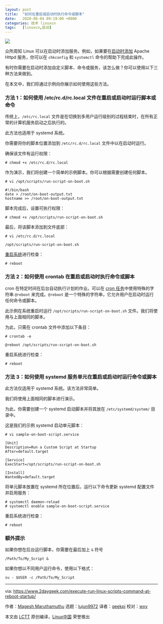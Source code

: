 ```yaml
---
layout: post
title:	"如何在重启或启动时执行命令或脚本"
date:	2020-06-04 09:19:00 +0800 
categories:	技术 linuxcn 
tags:	[linuxcn,启动]
---
```



![](/Asserts/Images//attachment/album/202006/04/091837g664qu0y206aqoo9.jpg)


众所周知 Linux 可以在启动时添加服务。例如，如果要在[启动时添加](https://www.2daygeek.com/enable-disable-services-on-boot-linux-chkconfig-systemctl-command/) Apache Httpd 服务，你可以在 `chkconfig` 和 `systemctl` 命令的帮助下完成此操作。


有时你需要在启动时添加自定义脚本、命令或服务，该怎么做？你可以使用以下三种方法来做到。


在本文中，我们将通过示例向你展示如何使用这些方法。


### 方法 1：如何使用 /etc/rc.d/rc.local 文件在重启或启动时运行脚本或命令


传统上，`/etc/rc.local` 文件是在切换到多用户运行级别的过程结束时，在所有正常的计算机服务启动之后执行的。


此方法也适用于 systemd 系统。


你需要将你的脚本位置添加到 `/etc/rc.d/rc.local` 文件中以在启动时运行。


确保该文件有运行权限：



```
# chmod +x /etc/rc.d/rc.local
```

作为演示，我们将创建一个简单的示例脚本。你可以根据需要创建任何脚本。



```
# vi /opt/scripts/run-script-on-boot.sh

#!/bin/bash
date > /root/on-boot-output.txt
hostname >> /root/on-boot-output.txt
```

脚本完成后，设置可执行权限：



```
# chmod +x /opt/scripts/run-script-on-boot.sh
```

最后，将该脚本添加到文件底部：



```
# vi /etc/rc.d/rc.local

/opt/scripts/run-script-on-boot.sh
```

[重启系统](https://www.2daygeek.com/6-commands-to-shutdown-halt-poweroff-reboot-the-linux-system/)进行检查：



```
# reboot
```

### 方法 2：如何使用 crontab 在重启或启动时执行命令或脚本


cron 在特定时间在后台自动执行计划的作业。可以在 [cron 任务](https://www.2daygeek.com/linux-crontab-cron-job-to-schedule-jobs-task/)中使用特殊的字符串 `@reboot` 来完成。`@reboot` 是一个特殊的字符串，它允许用户在启动时运行任何命令或脚本。


此示例在系统重启时运行 `/opt/scripts/run-script-on-boot.sh` 文件。我们将使用与上面相同的脚本。


为此，只需在 crontab 文件中添加以下条目：



```
# crontab -e

@reboot /opt/scripts/run-script-on-boot.sh
```

重启系统进行检查：



```
# reboot
```

### 方法 3：如何使用 systemd 服务单元在重启或启动时运行命令或脚本


此方法仅适用于 systemd 系统。该方法非常简单。


我们将使用上面相同的脚本进行演示。


为此，你需要创建一个 systemd 启动脚本并将其放在 `/etc/systemd/system/` 目录中。


这是我们的示例 systemd 启动单元脚本：



```
# vi sample-on-boot-script.service

[Unit]
Description=Run a Custom Script at Startup
After=default.target

[Service]
ExecStart=/opt/scripts/run-script-on-boot.sh

[Install]
WantedBy=default.target
```

将单元脚本放置在 systemd 所在位置后，运行以下命令更新 systemd 配置文件并启用服务：



```
# systemctl daemon-reload
# systemctl enable sample-on-boot-script.service
```

重启系统进行检查：



```
# reboot
```

### 额外提示


如果你想在后台运行脚本，你需要在最后加上 `&` 符号



```
/Path/To/My_Script &
```

如果你想以不同用户运行命令，使用以下格式：



```
su - $USER -c /Path/To/My_Script
```



---


via: <https://www.2daygeek.com/execute-run-linux-scripts-command-at-reboot-startup/>


作者：[Magesh Maruthamuthu](https://www.2daygeek.com/author/magesh/) 选题：[lujun9972](https://github.com/lujun9972) 译者：[geekpi](https://github.com/geekpi) 校对：[wxy](https://github.com/wxy)


本文由 [LCTT](https://github.com/LCTT/TranslateProject) 原创编译，[Linux中国](https://linux.cn/) 荣誉推出
